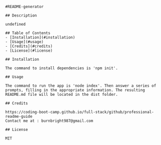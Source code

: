 
    #README-generator

    ## Description

    undefined

    ## Table of Contents
    - [Installation](#installation)
    - [Usage](#usage)
    - [Credits](#credits)
    - [License](#license)

    ## Installation

    The command to install dependencies is 'npm init'.

    ## Usage

    The command to run the app is 'node index'. Then answer a series of prompts, filling in the appropriate information. The resulting README.md file will be located in the dist folder.

    ## Credits

    https://coding-boot-camp.github.io/full-stack/github/professional-readme-guide
    Contact me at : burnbright987@gmail.com

    ## License

    MIT
    